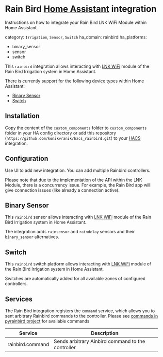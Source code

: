 # Rain Bird [Home Assistant](https://www.home-assistant.io/) integration

Instructions on how to integrate your Rain Bird LNK WiFi Module within Home Assistant.

category: `Irrigation`, `Sensor`, `Switch`
ha_domain: rainbird
ha_platforms:
  - binary_sensor
  - sensor
  - switch


This `rainbird` integration allows interacting with [LNK WiFi](https://www.rainbird.com/products/lnk-wifi-module) module of the Rain Bird Irrigation system in Home Assistant.

There is currently support for the following device types within Home Assistant:

- [Binary Sensor](https://www.home-assistant.io/integrations/binary_sensor/)
- [Switch](https://www.home-assistant.io/integrations/switch)

## Installation

Copy the content of the `custom_components` folder to `custom_components` folder in your HA config directory or add this repository (`https://github.com/konikvranik/hacs_rainbird.git`) to your [HACS](https://github.com/hacs/integration) integration.

## Configuration

Use UI to add new integration. You can add multiple Rainbird controllers.

<div class='note'>
Please note that due to the implementation of the API within the LNK Module, there is a concurrency issue. For example, the Rain Bird app will give connection issues (like already a connection active).
</div>

## Binary Sensor

This `rainbird` sensor allows interacting with [LNK WiFi](https://www.rainbird.com/products/lnk-wifi-module) module of the Rain Bird Irrigation system in Home Assistant.

The integration adds `rainsensor` and `raindelay` sensors and their `binary_sensor` alternatives.

## Switch

This `rainbird` switch platform allows interacting with [LNK WiFi](https://www.rainbird.com/products/lnk-wifi-module) module of the Rain Bird Irrigation system in Home Assistant.

Switches are automatically added for all available zones of configured controllers.

## Services

The Rain Bird integration registers the `command` service, which allows you to sent arbitrary Rainbird commands to the controller.
Please see [commands in pyrainbird project](https://github.com/jbarrancos/pyrainbird/blob/master/pyrainbird/resources/sipcommands.json) for available commands

| Service | Description |
| ------- | ----------- |
| rainbird.command | Sends arbitrary Ainbird command to the controller |

